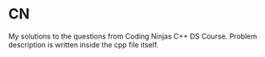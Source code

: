 # CN
My solutions to the questions from Coding Ninjas C++ DS Course.
Problem description is written inside the cpp file itself.
